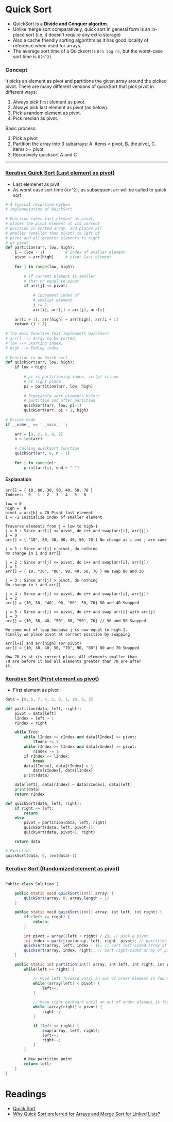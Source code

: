 # Quick Sort

- QuickSort is a **Divide and Conquer algoritm**. 
- Unlike merge sort comparatively, quick sort in general form is an in-place sort (i.e. it doesn't require any extra storage)
- Also a cache friendly sorting algorithm as it has good locality of reference when used for arrays.
- The average sort time of a Quicksort is `O(n log n)`, but the worst-case sort time is `O(n^2)`.

### Concept

It picks an element as pivot and partitions the given array around the picked pivot. There are many different versions of quickSort that pick pivot in different ways:

1. Always pick first element as pivot.
2. Always pick last element as pivot (as below).
3. Pick a random element as pivot.
4. Pick median as pivot.

Basic process: 

1. Pick a pivot
2. Partition the array into 3 subarrays: A. items < pivot, B. the pivot, C. items >= pivot
3. Recursively quicksort A and C

---

### [Iterative Quick Sort (Last element as pivot)](https://www.geeksforgeeks.org/iterative-quick-sort/)

- Last elemenet as pivit 
- As worst case sort time `O(n^2)`, as subsequent arr will be called to quick sort

```python
# A typical recursive Python 
# implementation of QuickSort 
  
# Function takes last element as pivot, 
# places the pivot element at its correct 
# position in sorted array, and places all 
# smaller (smaller than pivot) to left of 
# pivot and all greater elements to right 
# of pivot 
def partition(arr, low, high): 
    i = (low - 1)         # index of smaller element 
    pivot = arr[high]     # pivot last element
  
    for j in range(low, high): 
  
        # If current element is smaller  
        # than or equal to pivot 
        if arr[j] <= pivot: 
          
            # increment index of 
            # smaller element 
            i += 1
            arr[i], arr[j] = arr[j], arr[i] 
  
    arr[i + 1], arr[high] = arr[high], arr[i + 1] 
    return (i + 1) 
  
# The main function that implements QuickSort 
# arr[] --> Array to be sorted, 
# low --> Starting index, 
# high --> Ending index 
  
# Function to do Quick sort 
def quickSort(arr, low, high): 
    if low < high: 
  
        # pi is partitioning index, arr[p] is now 
        # at right place 
        pi = partition(arr, low, high) 
  
        # Separately sort elements before 
        # partition and after partition 
        quickSort(arr, low, pi-1) 
        quickSort(arr, pi + 1, high) 
  
# Driver Code 
if __name__ == '__main__' : 
      
    arr = [4, 2, 6, 9, 2] 
    n = len(arr) 
      
    # Calling quickSort function 
    quickSort(arr, 0, n - 1) 
      
    for i in range(n): 
        print(arr[i], end = " ") 
```

#### Explanation

```text
arr[] = { 10, 80, 30, 90, 40, 50, 70 }
Indexes:  0   1   2   3   4   5   6

low = 0
high =  6
pivot = arr[h] = 70 Pivot last element
i = -1 Initialize index of smaller element

Traverse elements from j = low to high-1
j = 0 : Since arr[j] <= pivot, do i++ and swap(arr[i], arr[j])
i = 0
arr[] = { "10", 80, 30, 90, 40, 50, 70 } No change as i and j are same

j = 1 : Since arr[j] > pivot, do nothing
No change in i and arr[]

j = 2 : Since arr[j] <= pivot, do i++ and swap(arr[i], arr[j])
i = 1
arr[] = { 10, "30", "80", 90, 40, 50, 70 } We swap 80 and 30

j = 3 : Since arr[j] > pivot, do nothing
No change in i and arr[]

j = 4 : Since arr[j] <= pivot, do i++ and swap(arr[i], arr[j])
i = 2
arr[] = {10, 30, "40", 90, "80", 50, 70} 80 and 40 Swapped

j = 5 : Since arr[j] <= pivot, do i++ and swap arr[i] with arr[j]
i = 3
arr[] = {10, 30, 40, "50", 80, "90", 70} // 90 and 50 Swapped

We come out of loop because j is now equal to high-1.
Finally we place pivot at correct position by swapping

arr[i+1] and arr[high] (or pivot)
arr[] = {10, 30, 40, 50, "70", 90, "80"} 80 and 70 Swapped

Now 70 is at its correct place. All elements smaller than
70 are before it and all elements greater than 70 are after
it.
```

### [Iterative Sort (First element as pivot)](https://g.co/kgs/oM2Z3y)

- First element as pivot 

```python
data = [9, 5, 7, 4, 2, 8, 1, 10, 6, 3]

def partition(data, left, right): 
    pivot = data[left]
    lIndex = left + 1
    rIndex = right

    while True:
        while lIndex <= rIndex and data[lIndex] <= pivot:
            lIndex += 1
        while rIndex >= lIndex and data[rIndex] >= pivot:
            rIndex -= 1
        if rIndex <= lIndex:
            break
        data[lIndex], data[rIndex] = \
            data[rIndex], data[lIndex]
        print(data)

    data[left], data[rIndex] = data[rIndex], data[left]
    print(data)
    return rIndex

def quickSort(data, left, right):
    if right <= left:
        return 
    else:
        pivot = partition(data, left, right) 
        quickSort(data, left, pivot-1) 
        quickSort(data, pivot+1, right)

    return data

# Execution
quickSort(data, 0, len(data)-1)
```

### [Iterative Sort (Randomized element as pivot)](https://www.youtube.com/watch?v=SLauY6PpjW4&t=477s&ab_channel=HackerRank)

```java

Public class Solution {

    public static void quickSort(int[] array) {
        quickSort(array, 0, array.length - 1) 
    }

    public static void quickSort(int[] array, int left, int right) {
        if (left >= right) {
            return;
        }
        
        int pivot = array[(left + right) / 2]; // pick a pivot
        int index = partition(array, left, right, pivot); // partition array around this pivot
        quicksort(array, left, index - 1); // Sort left-sided array of pivot
        quicksort(array, index, right); // Sort right-sided array of pivot
    }

    public static int partition(int[] array, int left, int right, int pivot) {
        while(left <= right) {

            // Move left forward until an out of order element is found 
            while (array[left] < pivot) {
                left++;
            }

            // Move right backward until an out of order element is found 
            while (array[right] > pivot) {
                right--;
            }

            if (left <= right) {
                swap(array, left, right);
                left++;
                right--;
            }
        }

        # New partition point
        return left;
    }
} 

```

# Readings

- [Quick Sort](https://www.geeksforgeeks.org/quick-sort/)
- [Why Quick Sort preferred for Arrays and Merge Sort for Linked Lists?](https://www.geeksforgeeks.org/why-quick-sort-preferred-for-arrays-and-merge-sort-for-linked-lists/)
